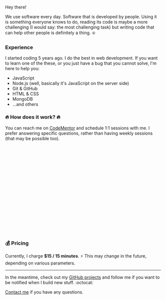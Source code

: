 Hey there!

We use software every day. Software that is developed by people. Using it is something everyone knows to do, reading its code is maybe a more challenging (I would say: the most challenging task) but writing code that can help other people is definitely a thing. :sparkle:

### Experience

I started coding 5 years ago. I do the best in web development. 
If you want to learn one of the these, or you just have a bug that you cannot solve, I'm here to help you:

 - JavaScript
 - Node.js (well, basically it's JavaScript on the server side)
 - Git & GitHub
 - HTML & CSS
 - MongoDB
 - ...and others

### :fire: How does it work? :fire:

You can reach me on [CodeMentor](https://www.codementor.io/johnnyb) and schedule 1:1 sessions with me. 
I prefer answering specific questions, rather than having weekly sessions (that may be possible too).

<a href="https://codementor.io/johnnyb" target="_blank" style="background: url(http://i.imgur.com/Y1zl5aF.png); height: 283px; width: 250px; display: inline-block;"></a>


### :moneybag: Pricing

Currently, I charge **$15 / 15 minutes**. :zap:
This may change in the future, depending on various parameters.

---

In the meantime, check out my [GitHub projects](https://github.com/IonicaBizau) and follow me if you want to be notified when I build new stuff. :octocat:

[Contact me](/contact) if you have any questions.